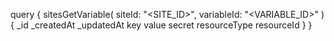 query {
    sitesGetVariable(
        siteId: "<SITE_ID>",
        variableId: "<VARIABLE_ID>"
    ) {
        _id
        _createdAt
        _updatedAt
        key
        value
        secret
        resourceType
        resourceId
    }
}
